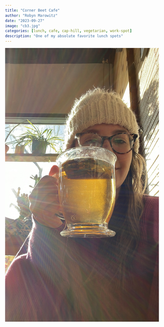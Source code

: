 ```yaml
---
title: "Corner Beet Cafe"
author: "Robyn Marowitz"
date: "2023-09-27"
image: "cb3.jpg"
categories: [lunch, cafe, cap-hill, vegetarian, work-spot]
description: "One of my absolute favorite lunch spots"
---
```


![](cb2.jpg)
